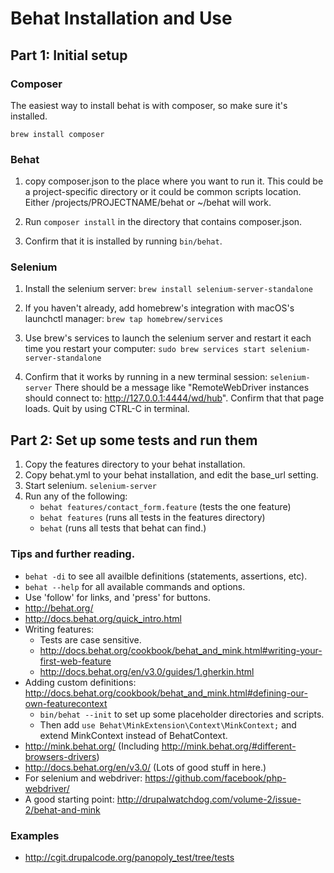 # Behat Installation and Use

## Part 1: Initial setup

### Composer

The easiest way to install behat is with composer, so make sure it's installed.

`brew install composer`

### Behat

1. copy composer.json to the place where you want to run it.
This could be a project-specific directory or it could be common scripts location.
Either /projects/PROJECTNAME/behat or ~/behat will work.

2. Run `composer install` in the directory that contains composer.json.

3. Confirm that it is installed by running `bin/behat`.

###  Selenium

1. Install the selenium server: `brew install selenium-server-standalone`

2. If you haven't already, add homebrew's integration with macOS's launchctl manager: `brew tap homebrew/services`

3. Use brew's services to launch the selenium server and restart it each time you restart your computer: `sudo brew services start selenium-server-standalone`

4. Confirm that it works by running in a new terminal session: `selenium-server`
There should be a message like "RemoteWebDriver instances should connect to: http://127.0.0.1:4444/wd/hub".
Confirm that that page loads. Quit by using CTRL-C in terminal.

## Part 2: Set up some tests and run them

1. Copy the features directory to your behat installation.
2. Copy behat.yml to your behat installation, and edit the base_url setting.
3. Start selenium. `selenium-server`
4. Run any of the following:
    - `behat features/contact_form.feature` (tests the one feature)
    - `behat features` (runs all tests in the features directory)
    - `behat` (runs all tests that behat can find.)

### Tips and further reading.
- `behat -di` to see all availble definitions (statements, assertions, etc).
- `behat --help` for all available commands and options.
- Use 'follow' for links, and 'press' for buttons.
- http://behat.org/
- http://docs.behat.org/quick_intro.html
- Writing features:
  - Tests are case sensitive.
  - http://docs.behat.org/cookbook/behat_and_mink.html#writing-your-first-web-feature
  - http://docs.behat.org/en/v3.0/guides/1.gherkin.html
- Adding custom definitions: http://docs.behat.org/cookbook/behat_and_mink.html#defining-our-own-featurecontext
  - `bin/behat --init` to set up some placeholder directories and scripts.
  - Then add `use Behat\MinkExtension\Context\MinkContext;` and extend MinkContext instead of BehatContext.
- http://mink.behat.org/ (Including http://mink.behat.org/#different-browsers-drivers)
- http://docs.behat.org/en/v3.0/ (Lots of good stuff in here.)
- For selenium and webdriver: https://github.com/facebook/php-webdriver/
- A good starting point: http://drupalwatchdog.com/volume-2/issue-2/behat-and-mink

### Examples
- http://cgit.drupalcode.org/panopoly_test/tree/tests
